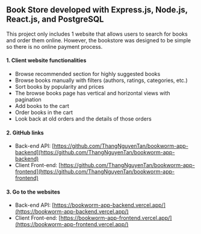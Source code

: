 ## Book Store developed with Express.js, Node.js, React.js, and PostgreSQL

This project only includes 1 website that allows users to search for books and order them online. However, the bookstore was designed to be simple so there is no online payment process.

#### 1. Client website functionalities



* Browse recommended section for highly suggested books
* Browse books manually with filters (authors, ratings, categories, etc.)
* Sort books by popularity and prices
* The browse books page has vertical and horizontal views with pagination
* Add books to the cart
* Order books in the cart
* Look back at old orders and the details of those orders

#### 2. GitHub links



* Back-end API: [https://github.com/ThangNguyenTan/bookworm-app-backend](https://github.com/ThangNguyenTan/bookworm-app-backend) 
* Client Front-end: [https://github.com/ThangNguyenTan/bookworm-app-frontend](https://github.com/ThangNguyenTan/bookworm-app-frontend) 

#### 3. Go to the websites



* Back-end API: [https://bookworm-app-backend.vercel.app/](https://bookworm-app-backend.vercel.app/) 
* Client Front-end: [https://bookworm-app-frontend.vercel.app/](https://bookworm-app-frontend.vercel.app/) 
